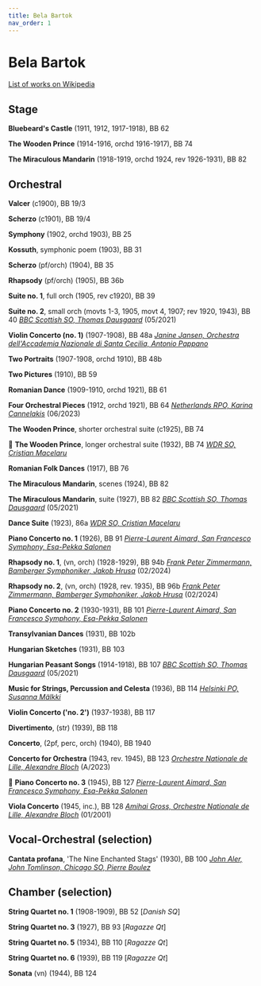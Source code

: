 ```yaml
---
title: Bela Bartok
nav_order: 1
---
```


# Bela Bartok

[List of works on Wikipedia](https://en.wikipedia.org/wiki/List_of_compositions_by_B%C3%A9la_Bart%C3%B3k)

## Stage

**Bluebeard's Castle** (1911, 1912, 1917-1918), BB 62

**The Wooden Prince** (1914-1916, orchd 1916-1917), BB 74

**The Miraculous Mandarin** (1918-1919, orchd 1924, rev 1926-1931), BB 82

## Orchestral

**Valcer** (c1900), BB 19/3

**Scherzo** (c1901), BB 19/4

**Symphony** (1902, orchd 1903), BB 25

**Kossuth**, symphonic poem (1903), BB 31

**Scherzo** (pf/orch) (1904), BB 35

**Rhapsody** (pf/orch) (1905), BB 36b

**Suite no. 1**, full orch (1905, rev c1920), BB 39

**Suite no. 2**, small orch (movts 1-3, 1905, movt 4, 1907; rev 1920, 1943), BB 40 [*BBC Scottish SO, Thomas Dausgaard*](http://www.tidal.com/track/173274837) (05/2021)

**Violin Concerto (no. 1)** (1907-1908), BB 48a [*Janine Jansen, Orchestra dell'Accademia Nazionale di Santa Cecilia, Antonio Pappano*](https://tidal.com/browse/album/77609389)

**Two Portraits** (1907-1908, orchd 1910), BB 48b

**Two Pictures** (1910), BB 59

**Romanian Dance** (1909-1910, orchd 1921), BB 61

**Four Orchestral Pieces** (1912, orchd 1921), BB 64 [*Netherlands RPO, Karina Cannelakis*](https://tidal.com/browse/album/290890381) (06/2023)

**The Wooden Prince**, shorter orchestral suite (c1925), BB 74

:gem: **The Wooden Prince**, longer orchestral suite (1932), BB 74 [*WDR SO, Cristian Macelaru*](http://www.tidal.com/track/267871131)

**Romanian Folk Dances** (1917), BB 76

**The Miraculous Mandarin**, scenes (1924), BB 82

**The Miraculous Mandarin**, suite (1927), BB 82 [*BBC Scottish SO, Thomas Dausgaard*](http://www.tidal.com/track/173274820) (05/2021)

**Dance Suite** (1923), 86a [*WDR SO, Cristian Macelaru*](http://www.tidal.com/track/267871144)

**Piano Concerto no. 1** (1926), BB 91 [*Pierre-Laurent Aimard, San Francesco Symphony, Esa-Pekka Salonen*](http://www.tidal.com/track/315704881)

**Rhapsody no. 1**, (vn, orch) (1928-1929), BB 94b [*Frank Peter Zimmermann, Bamberger Symphoniker, Jakob Hrusa*](https://tidal.com/browse/album/343201672) (02/2024)

**Rhapsody no. 2**, (vn, orch) (1928, rev. 1935), BB 96b [*Frank Peter Zimmermann, Bamberger Symphoniker, Jakob Hrusa*](https://tidal.com/browse/album/343201672) (02/2024)

**Piano Concerto no. 2** (1930-1931), BB 101 [*Pierre-Laurent Aimard, San Francesco Symphony, Esa-Pekka Salonen*](http://www.tidal.com/track/315704881)

**Transylvanian Dances** (1931), BB 102b

**Hungarian Sketches** (1931), BB 103

**Hungarian Peasant Songs** (1914-1918), BB 107 [*BBC Scottish SO, Thomas Dausgaard*](http://www.tidal.com/track/173274829) (05/2021)

**Music for Strings, Percussion and Celesta** (1936), BB 114 [*Helsinki PO, Susanna Mälkki*](http://www.tidal.com/track/196591292)

**Violin Concerto ('no. 2')** (1937-1938), BB 117

**Divertimento**, (str) (1939), BB 118

**Concerto**, (2pf, perc, orch) (1940), BB 1940

**Concerto for Orchestra** (1943, rev. 1945), BB 123 [*Orchestre Nationale de Lille, Alexandre Bloch*](https://tidal.com/browse/album/309518267) (A/2023)

:gem: **Piano Concerto no. 3** (1945), BB 127 [*Pierre-Laurent Aimard, San Francesco Symphony, Esa-Pekka Salonen*](http://www.tidal.com/track/315704881)

**Viola Concerto** (1945, inc.), BB 128 [*Amihai Gross, Orchestre Nationale de Lille, Alexandre Bloch*](https://tidal.com/browse/album/309518267) (01/2001)

## Vocal-Orchestral (selection)

**Cantata profana**, 'The Nine Enchanted Stags' (1930), BB 100 [*John Aler, John Tomlinson, Chicago SO, Pierre Boulez*](http://www.tidal.com/track/4486543)

## Chamber (selection)

**String Quartet no. 1** (1908-1909), BB 52 [*Danish SQ*]

**String Quartet no. 3** (1927), BB 93 [*Ragazze Qt*]

**String Quartet no. 5** (1934), BB 110 [*Ragazze Qt*]

**String Quartet no. 6** (1939), BB 119 [*Ragazze Qt*]

**Sonata** (vn) (1944), BB 124